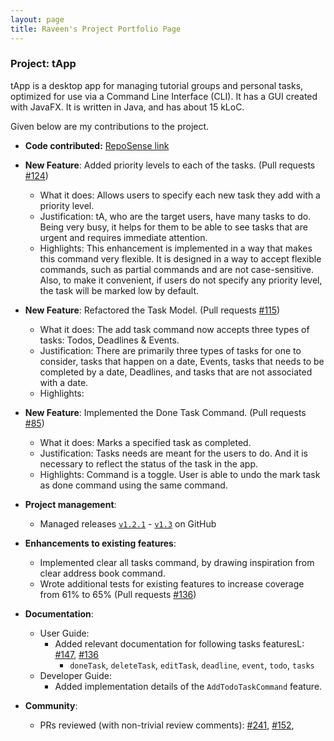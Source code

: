 ```yaml
---
layout: page
title: Raveen's Project Portfolio Page
---
```


### Project: tApp

tApp is a desktop app for managing tutorial groups and personal tasks, optimized for use via a Command Line Interface (CLI). It has a GUI created with JavaFX. It is written in Java, and has about 15 kLoC.

Given below are my contributions to the project.

* **Code contributed:** [RepoSense link](https://nus-cs2103-ay2122s1.github.io/tp-dashboard/?search=raveen)

* **New Feature**: Added priority levels to each of the tasks. (Pull requests [\#124](https://github.com/AY2122S1-CS2103-W14-4/tp/pull/124))
    * What it does: Allows users to specify each new task they add with a priority level.
    * Justification: tA, who are the target users, have many tasks to do. Being very busy, it helps for them to be able
      to see tasks that are urgent and requires immediate attention. 
    * Highlights: This enhancement is implemented in a way that makes this command very flexible. It is designed in a way to 
      accept flexible commands, such as partial commands and are not case-sensitive. Also, to make it convenient, if users
      do not specify any priority level, the task will be marked low by default.  

* **New Feature**: Refactored the Task Model. (Pull requests [\#115](https://github.com/AY2122S1-CS2103-W14-4/tp/pull/115))
    * What it does: The add task command now accepts three types of tasks: Todos, Deadlines & Events.
    * Justification: There are primarily three types of tasks for one to consider, tasks that happen on a date, Events,
      tasks that needs to be completed by a date, Deadlines, and tasks that are not associated with a date.
    * Highlights: 

* **New Feature**: Implemented the Done Task Command. (Pull requests [\#85](https://github.com/AY2122S1-CS2103-W14-4/tp/pull/85))
    * What it does: Marks a specified task as completed.
    * Justification: Tasks needs are meant for the users to do. And it is necessary to reflect the status of the task
      in the app.
    * Highlights: Command is a toggle. User is able to undo the mark task as done command using the same command. 

* **Project management**:
    * Managed releases [`v1.2.1`](https://github.com/AY2122S1-CS2103-W14-4/tp/releases/tag/v1.2.1) - 
      [`v1.3`](https://github.com/AY2122S1-CS2103-W14-4/tp/releases/tag/v1.3) on GitHub

* **Enhancements to existing features**:
    * Implemented clear all tasks command, by drawing inspiration from clear address book command.
    * Wrote additional tests for existing features to increase coverage from 61% to 65% 
      (Pull requests [\#136](https://github.com/AY2122S1-CS2103-W14-4/tp/pull/136))

* **Documentation**:
    * User Guide:
        * Added relevant documentation for following tasks featuresL: [\#147](https://github.com/AY2122S1-CS2103-W14-4/tp/pull/147), 
          [\#136](https://github.com/AY2122S1-CS2103-W14-4/tp/pull/136)
            * `doneTask`, `deleteTask`, `editTask`, `deadline`, `event`, `todo`, `tasks`
    * Developer Guide:
        * Added implementation details of the `AddTodoTaskCommand` feature.

* **Community**:
    * PRs reviewed (with non-trivial review comments): [\#241](https://github.com/AY2122S1-CS2103-W14-4/tp/pull/241), 
      [\#152](https://github.com/AY2122S1-CS2103-W14-4/tp/pull/152),
